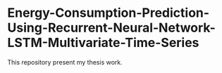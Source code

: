 # Energy-Consumption-Prediction-Using-Recurrent-Neural-Network-LSTM-Multivariate-Time-Series
This repository present my thesis work.
